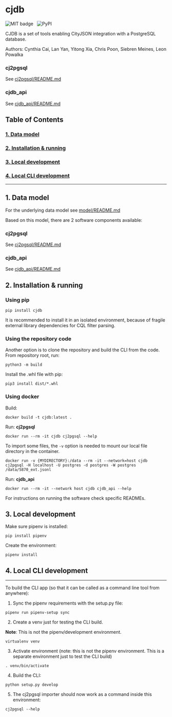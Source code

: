 # cjdb
![MIT badge](https://img.shields.io/pypi/l/cjdb) &nbsp; ![PyPI](https://img.shields.io/pypi/v/cjdb)

CJDB is a set of tools enabling CityJSON integration with a PostgreSQL database.

Authors: Cynthia Cai, Lan Yan, Yitong Xia, Chris Poon, Siebren Meines, Leon Powalka

### cj2pgsql
See [cj2pgsql/README.md](cj2pgsql/README.md)
### cjdb_api
See [cjdb_api/README.md](cjdb_api/README.md)


## Table of Contents  
### [1. Data model](#model)
### [2. Installation & running](#install)
### [3. Local development](#local)
### [4. Local CLI development](#cli)
---
## 1. Data model <a name="model"></a>
For the underlying data model see [model/README.md](model/README.md)

Based on this model, there are 2 software components available:

### cj2pgsql
See [cj2pgsql/README.md](cj2pgsql/README.md)
### cjdb_api
See [cjdb_api/README.md](cjdb_api/README.md)


## 2. Installation & running <a name="install"></a>
### Using pip

```
pip install cjdb
```
It is recommended to install it in an isolated environment, because of fragile external library dependencies for CQL filter parsing.

### Using the repository code
Another option is to clone the repository and build the CLI from the code.
From repository root, run:
```
python3 -m build
```

Install the .whl file with pip:
```
pip3 install dist/*.whl
```

### Using docker
Build:
```
docker build -t cjdb:latest .
```

Run: **cj2pgsql**
```
docker run --rm -it cjdb cj2pgsql --help
```

To import some files, the `-v` option is needed to mount our local file directory in the container.
```
docker run -v {MYDIRECTORY}:/data --rm -it --network=host cjdb cj2pgsql -H localhost -U postgres -d postgres -W postgres /data/5870_ext.jsonl 
```

Run: **cjdb_api**
```
docker run --rm -it --network host cjdb cjdb_api --help
```



For instructions on running the software check specific READMEs.


## 3. Local development <a name="local"></a>
Make sure pipenv is installed:
```
pip install pipenv
```
Create the environment:
```
pipenv install
```

## 4. Local CLI development <a name="cli"></a>
---
To build the CLI app (so that it can be called as a command line tool from anywhere):


1. Sync the pipenv requirements with the setup.py file:
```
pipenv run pipenv-setup sync
```

2. Create a venv just for testing the CLI build.

**Note**: This is not the pipenv/development environment.
```
virtualenv venv
```
3. Activate environment (note: this is not the pipenv environment. This is a separate environment just to test the CLI build)
```
. venv/bin/activate

```

4. Build the CLI:
```
python setup.py develop
```

5. The cj2pgsql importer should now work as a command inside this environment:
```
cj2pgsql --help
```
